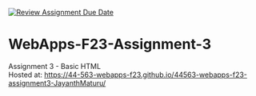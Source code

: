 [![Review Assignment Due Date](https://classroom.github.com/assets/deadline-readme-button-24ddc0f5d75046c5622901739e7c5dd533143b0c8e959d652212380cedb1ea36.svg)](https://classroom.github.com/a/q2-Q7VCy)
# WebApps-F23-Assignment-3
Assignment 3 - Basic HTML <br>
Hosted at: https://44-563-webapps-f23.github.io/44563-webapps-f23-assignment3-JayanthMaturu/
